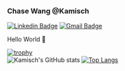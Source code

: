 ### Chase Wang @Kamisch
[![Linkedin Badge](https://img.shields.io/badge/-LinkedIn-blue?style=flat-square&logo=Linkedin&logoColor=white&link=https://www.linkedin.com/in/chase-chengtao-wang/)](https://www.linkedin.com/in/chase-chengtao-wang/)
[![Gmail Badge](https://img.shields.io/badge/-Gmail-d14836?style=flat-square&logo=Gmail&logoColor=white&link=mailto:chasewyt@gmail.com)](mailto:chasewyt@gmail.com)

Hello World 👋

[![trophy](https://github-profile-trophy.vercel.app/?username=kamisch&theme=dracula&row=1)](https://github.com/ryo-ma/github-profile-trophy)  
![Kamisch's GitHub stats](https://github-readme-stats.vercel.app/api?username=kamisch&count_private=true&show_icons=true&theme=radical) [![Top Langs](https://github-readme-stats.vercel.app/api/top-langs/?username=kamisch&langs_count=8%hide=HLSL,ShaderLab)](https://github.com/kamisch)  


